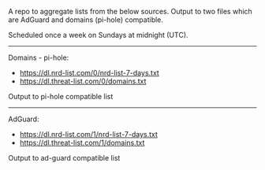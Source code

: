 A repo to aggregate lists from the below sources. Output to two files which are AdGuard and domains (pi-hole) compatible.

Scheduled once a week on Sundays at midnight (UTC).


----

Domains - pi-hole:
* https://dl.nrd-list.com/0/nrd-list-7-days.txt
* https://dl.threat-list.com/0/domains.txt

Output to pi-hole compatible list

----

AdGuard: 
* https://dl.nrd-list.com/1/nrd-list-7-days.txt
* https://dl.threat-list.com/1/domains.txt

Output to ad-guard compatible list
